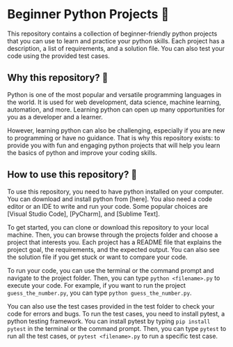 
# Beginner Python Projects 🐍

This repository contains a collection of beginner-friendly python projects that you can use to learn and practice your python skills. Each project has a description, a list of requirements, and a solution file. You can also test your code using the provided test cases.

## Why this repository? 🤔

Python is one of the most popular and versatile programming languages in the world. It is used for web development, data science, machine learning, automation, and more. Learning python can open up many opportunities for you as a developer and a learner.

However, learning python can also be challenging, especially if you are new to programming or have no guidance. That is why this repository exists: to provide you with fun and engaging python projects that will help you learn the basics of python and improve your coding skills.

## How to use this repository? 🚀

To use this repository, you need to have python installed on your computer. You can download and install python from [here]. You also need a code editor or an IDE to write and run your code. Some popular choices are [Visual Studio Code], [PyCharm], and [Sublime Text].

To get started, you can clone or download this repository to your local machine. Then, you can browse through the projects folder and choose a project that interests you. Each project has a README file that explains the project goal, the requirements, and the expected output. You can also see the solution file if you get stuck or want to compare your code.

To run your code, you can use the terminal or the command prompt and navigate to the project folder. Then, you can type `python <filename>.py` to execute your code. For example, if you want to run the project `guess_the_number.py`, you can type `python guess_the_number.py`.

You can also use the test cases provided in the test folder to check your code for errors and bugs. To run the test cases, you need to install pytest, a python testing framework. You can install pytest by typing `pip install pytest` in the terminal or the command prompt. Then, you can type `pytest` to run all the test cases, or `pytest <filename>.py` to run a specific test case.

